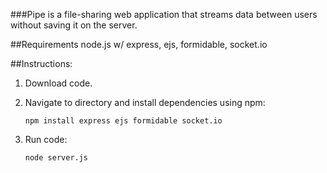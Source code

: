 ###Pipe is a file-sharing web application that streams data between users without saving it on the server.

##Requirements
node.js w/ express, ejs, formidable, socket.io

##Instructions:
1. Download code.

2. Navigate to directory and install dependencies using npm:

	`npm install express ejs formidable socket.io`

3. Run code:

	`node server.js`
